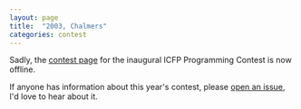 ```yaml
---
layout: page
title:  "2003, Chalmers"
categories: contest
---
```

Sadly, the [contest page](http://www.dtek.chalmers.se/groups/icfpcontest) for the
inaugural ICFP Programming Contest is now offline.

If anyone has information about this year's contest, please [open an issue](https://github.com/icfpcontest/icfpcontest.github.io/issues), I'd love
to hear about it.
